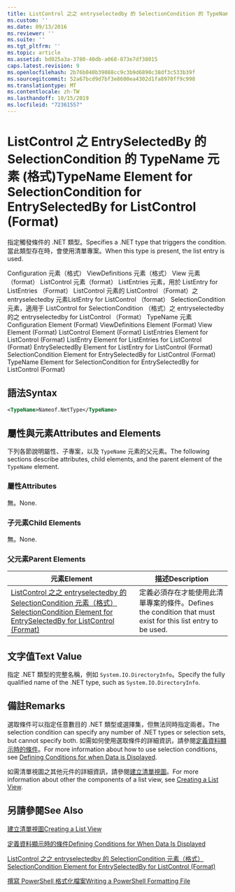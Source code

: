 ```yaml
---
title: ListControl 之之 entryselectedby 的 SelectionCondition 的 TypeName 元素（格式） |Microsoft Docs
ms.custom: ''
ms.date: 09/13/2016
ms.reviewer: ''
ms.suite: ''
ms.tgt_pltfrm: ''
ms.topic: article
ms.assetid: bd025a3a-3780-40db-a068-873e7df38015
caps.latest.revision: 9
ms.openlocfilehash: 2b76b040b39088cc9c3b9d6890c38df3c533b39f
ms.sourcegitcommit: 52a67bcd9d7bf3e8600ea4302d1fa8970ff9c998
ms.translationtype: MT
ms.contentlocale: zh-TW
ms.lasthandoff: 10/15/2019
ms.locfileid: "72361557"
---
```

# <a name="typename-element-for-selectioncondition-for-entryselectedby-for-listcontrol-format"></a><span data-ttu-id="3a4bd-102">ListControl 之 EntrySelectedBy 的 SelectionCondition 的 TypeName 元素 (格式)</span><span class="sxs-lookup"><span data-stu-id="3a4bd-102">TypeName Element for SelectionCondition for EntrySelectedBy for ListControl (Format)</span></span>

<span data-ttu-id="3a4bd-103">指定觸發條件的 .NET 類型。</span><span class="sxs-lookup"><span data-stu-id="3a4bd-103">Specifies a .NET type that triggers the condition.</span></span> <span data-ttu-id="3a4bd-104">當此類型存在時，會使用清單專案。</span><span class="sxs-lookup"><span data-stu-id="3a4bd-104">When this type is present, the list entry is used.</span></span>

<span data-ttu-id="3a4bd-105">Configuration 元素（格式） ViewDefinitions 元素（格式） View 元素（format） ListControl 元素（format） ListEntries 元素，用於 ListEntry for ListEntries （Format） ListControl 元素的 ListControl （Format）之 entryselectedby 元素ListEntry for ListControl （format） SelectionCondition 元素，適用于 ListControl for SelectionCondition （格式）之 entryselectedby 的之 entryselectedby for ListControl （Format） TypeName 元素</span><span class="sxs-lookup"><span data-stu-id="3a4bd-105">Configuration Element (Format) ViewDefinitions Element (Format) View Element (Format) ListControl Element (Format) ListEntries Element for ListControl (Format) ListEntry Element for ListEntries for ListControl (Format) EntrySelectedBy Element for ListEntry for ListControl (Format) SelectionCondition Element for EntrySelectedBy for ListControl (Format) TypeName Element for SelectionCondition for EntrySelectedBy for ListControl (Format)</span></span>

## <a name="syntax"></a><span data-ttu-id="3a4bd-106">語法</span><span class="sxs-lookup"><span data-stu-id="3a4bd-106">Syntax</span></span>

```xml
<TypeName>Nameof.NetType</TypeName>
```

## <a name="attributes-and-elements"></a><span data-ttu-id="3a4bd-107">屬性與元素</span><span class="sxs-lookup"><span data-stu-id="3a4bd-107">Attributes and Elements</span></span>

<span data-ttu-id="3a4bd-108">下列各節說明屬性、子專案，以及 `TypeName` 元素的父元素。</span><span class="sxs-lookup"><span data-stu-id="3a4bd-108">The following sections describe attributes, child elements, and the parent element of the `TypeName` element.</span></span>

### <a name="attributes"></a><span data-ttu-id="3a4bd-109">屬性</span><span class="sxs-lookup"><span data-stu-id="3a4bd-109">Attributes</span></span>

<span data-ttu-id="3a4bd-110">無。</span><span class="sxs-lookup"><span data-stu-id="3a4bd-110">None.</span></span>

### <a name="child-elements"></a><span data-ttu-id="3a4bd-111">子元素</span><span class="sxs-lookup"><span data-stu-id="3a4bd-111">Child Elements</span></span>

<span data-ttu-id="3a4bd-112">無。</span><span class="sxs-lookup"><span data-stu-id="3a4bd-112">None.</span></span>

### <a name="parent-elements"></a><span data-ttu-id="3a4bd-113">父元素</span><span class="sxs-lookup"><span data-stu-id="3a4bd-113">Parent Elements</span></span>

|<span data-ttu-id="3a4bd-114">元素</span><span class="sxs-lookup"><span data-stu-id="3a4bd-114">Element</span></span>|<span data-ttu-id="3a4bd-115">描述</span><span class="sxs-lookup"><span data-stu-id="3a4bd-115">Description</span></span>|
|-------------|-----------------|
|[<span data-ttu-id="3a4bd-116">ListControl 之之 entryselectedby 的 SelectionCondition 元素（格式）</span><span class="sxs-lookup"><span data-stu-id="3a4bd-116">SelectionCondition Element for EntrySelectedBy for ListControl (Format)</span></span>](./selectioncondition-element-for-entryselectedby-for-listcontrol-format.md)|<span data-ttu-id="3a4bd-117">定義必須存在才能使用此清單專案的條件。</span><span class="sxs-lookup"><span data-stu-id="3a4bd-117">Defines the condition that must exist for this list entry to be used.</span></span>|

## <a name="text-value"></a><span data-ttu-id="3a4bd-118">文字值</span><span class="sxs-lookup"><span data-stu-id="3a4bd-118">Text Value</span></span>

<span data-ttu-id="3a4bd-119">指定 .NET 類型的完整名稱，例如 `System.IO.DirectoryInfo`。</span><span class="sxs-lookup"><span data-stu-id="3a4bd-119">Specify the fully qualified name of the .NET type, such as `System.IO.DirectoryInfo`.</span></span>

## <a name="remarks"></a><span data-ttu-id="3a4bd-120">備註</span><span class="sxs-lookup"><span data-stu-id="3a4bd-120">Remarks</span></span>

<span data-ttu-id="3a4bd-121">選取條件可以指定任意數目的 .NET 類型或選擇集，但無法同時指定兩者。</span><span class="sxs-lookup"><span data-stu-id="3a4bd-121">The selection condition can specify any number of .NET types or selection sets, but cannot specify both.</span></span> <span data-ttu-id="3a4bd-122">如需如何使用選取條件的詳細資訊，請參閱[定義資料顯示時的條件](./defining-conditions-for-displaying-data.md)。</span><span class="sxs-lookup"><span data-stu-id="3a4bd-122">For more information about how to use selection conditions, see [Defining Conditions for when Data is Displayed](./defining-conditions-for-displaying-data.md).</span></span>

<span data-ttu-id="3a4bd-123">如需清單視圖之其他元件的詳細資訊，請參閱[建立清單視圖](./creating-a-list-view.md)。</span><span class="sxs-lookup"><span data-stu-id="3a4bd-123">For more information about other the components of a list view, see [Creating a List View](./creating-a-list-view.md).</span></span>

## <a name="see-also"></a><span data-ttu-id="3a4bd-124">另請參閱</span><span class="sxs-lookup"><span data-stu-id="3a4bd-124">See Also</span></span>

[<span data-ttu-id="3a4bd-125">建立清單視圖</span><span class="sxs-lookup"><span data-stu-id="3a4bd-125">Creating a List View</span></span>](./creating-a-list-view.md)

[<span data-ttu-id="3a4bd-126">定義資料顯示時的條件</span><span class="sxs-lookup"><span data-stu-id="3a4bd-126">Defining Conditions for When Data Is Displayed</span></span>](./defining-conditions-for-displaying-data.md)

[<span data-ttu-id="3a4bd-127">ListControl 之之 entryselectedby 的 SelectionCondition 元素（格式）</span><span class="sxs-lookup"><span data-stu-id="3a4bd-127">SelectionCondition Element for EntrySelectedBy for ListControl (Format)</span></span>](./selectioncondition-element-for-entryselectedby-for-listcontrol-format.md)

[<span data-ttu-id="3a4bd-128">撰寫 PowerShell 格式化檔案</span><span class="sxs-lookup"><span data-stu-id="3a4bd-128">Writing a PowerShell Formatting File</span></span>](./writing-a-powershell-formatting-file.md)
